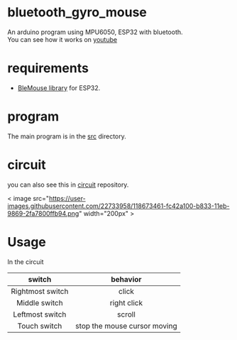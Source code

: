 # bluetooth_gyro_mouse
An arduino program using MPU6050, ESP32 with bluetooth.    
You can see how it works on [youtube](https://youtu.be/DzT40SCh3nI)

# requirements
- [BleMouse library](https://github.com/T-vK/ESP32-BLE-Mouse) for ESP32. 

# program
The main program is in the [src](src) directory.  
# circuit
you can also see this in [circuit](circuit) repository.  

< image src="https://user-images.githubusercontent.com/22733958/118673461-fc42a100-b833-11eb-9869-2fa7800ffb94.png" width="200px" >

# Usage
In the circuit

|switch|behavior|
|:-:|:-:|
|Rightmost switch|click|
|Middle switch|right click|
|Leftmost switch|scroll|
|Touch switch|stop the mouse cursor moving|

